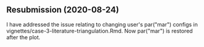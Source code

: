 ## Resubmission (2020-08-24)

I have addressed the issue relating to changing user's par("mar") configs in
vignettes/case-3-literature-triangulation.Rmd.
Now par("mar") is restored after the plot.
